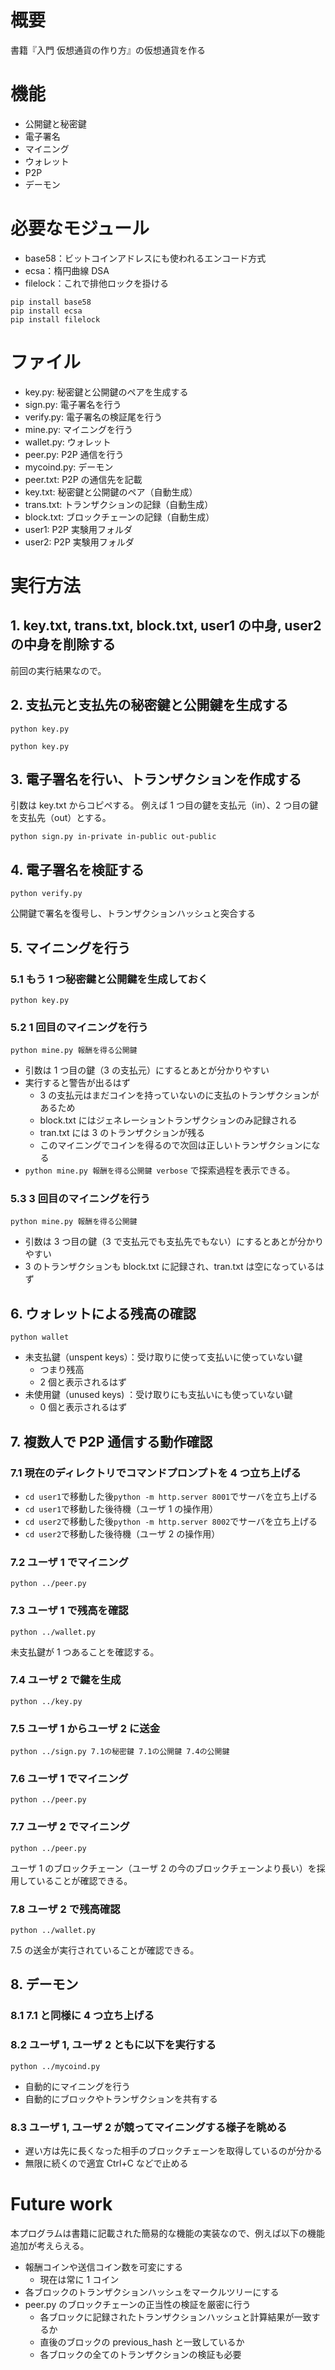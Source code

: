 # 概要

書籍『入門 仮想通貨の作り方』の仮想通貨を作る

# 機能

- 公開鍵と秘密鍵
- 電子署名
- マイニング
- ウォレット
- P2P
- デーモン

# 必要なモジュール

- base58：ビットコインアドレスにも使われるエンコード方式
- ecsa：楕円曲線 DSA
- filelock：これで排他ロックを掛ける

```
pip install base58
pip install ecsa
pip install filelock
```

# ファイル

- key.py: 秘密鍵と公開鍵のペアを生成する
- sign.py: 電子署名を行う
- verify.py: 電子署名の検証尾を行う
- mine.py: マイニングを行う
- wallet.py: ウォレット
- peer.py: P2P 通信を行う
- mycoind.py: デーモン
- peer.txt: P2P の通信先を記載
- key.txt: 秘密鍵と公開鍵のペア（自動生成）
- trans.txt: トランザクションの記録（自動生成）
- block.txt: ブロックチェーンの記録（自動生成）
- user1: P2P 実験用フォルダ
- user2: P2P 実験用フォルダ

# 実行方法

## 1. key.txt, trans.txt, block.txt, user1 の中身, user2 の中身を削除する

前回の実行結果なので。

## 2. 支払元と支払先の秘密鍵と公開鍵を生成する

`python key.py`

`python key.py`

## 3. 電子署名を行い、トランザクションを作成する

引数は key.txt からコピペする。
例えば 1 つ目の鍵を支払元（in）、2 つ目の鍵を支払先（out）とする。

`python sign.py in-private in-public out-public`

## 4. 電子署名を検証する

`python verify.py`

公開鍵で署名を復号し、トランザクションハッシュと突合する

## 5. マイニングを行う

### 5.1 もう 1 つ秘密鍵と公開鍵を生成しておく

`python key.py`

### 5.2 1 回目のマイニングを行う

`python mine.py 報酬を得る公開鍵`

- 引数は 1 つ目の鍵（3 の支払元）にするとあとが分かりやすい
- 実行すると警告が出るはず
  - 3 の支払元はまだコインを持っていないのに支払のトランザクションがあるため
  - block.txt にはジェネレーショントランザクションのみ記録される
  - tran.txt には 3 のトランザクションが残る
  - このマイニングでコインを得るので次回は正しいトランザクションになる
- `python mine.py 報酬を得る公開鍵 verbose` で探索過程を表示できる。

### 5.3 3 回目のマイニングを行う

`python mine.py 報酬を得る公開鍵`

- 引数は 3 つ目の鍵（3 で支払元でも支払先でもない）にするとあとが分かりやすい
- 3 のトランザクションも block.txt に記録され、tran.txt は空になっているはず

## 6. ウォレットによる残高の確認

`python wallet`

- 未支払鍵（unspent keys）：受け取りに使って支払いに使っていない鍵
  - つまり残高
  - 2 個と表示されるはず
- 未使用鍵（unused keys) ：受け取りにも支払いにも使っていない鍵
  - 0 個と表示されるはず

## 7. 複数人で P2P 通信する動作確認

### 7.1 現在のディレクトリでコマンドプロンプトを 4 つ立ち上げる

- `cd user1`で移動した後`python -m http.server 8001`でサーバを立ち上げる
- `cd user1`で移動した後待機（ユーザ 1 の操作用）
- `cd user2`で移動した後`python -m http.server 8002`でサーバを立ち上げる
- `cd user2`で移動した後待機（ユーザ 2 の操作用）

### 7.2 ユーザ 1 でマイニング

`python ../peer.py`

### 7.3 ユーザ 1 で残高を確認

`python ../wallet.py`

未支払鍵が 1 つあることを確認する。

### 7.4 ユーザ 2 で鍵を生成

`python ../key.py`

### 7.5 ユーザ 1 からユーザ 2 に送金

`python ../sign.py 7.1の秘密鍵 7.1の公開鍵 7.4の公開鍵`

### 7.6 ユーザ 1 でマイニング

`python ../peer.py`

### 7.7 ユーザ 2 でマイニング

`python ../peer.py`

ユーザ 1 のブロックチェーン（ユーザ 2 の今のブロックチェーンより長い）を採用していることが確認できる。

### 7.8 ユーザ 2 で残高確認

`python ../wallet.py`

7.5 の送金が実行されていることが確認できる。

## 8. デーモン

### 8.1 7.1 と同様に 4 つ立ち上げる

### 8.2 ユーザ 1, ユーザ 2 ともに以下を実行する

`python ../mycoind.py`

- 自動的にマイニングを行う
- 自動的にブロックやトランザクションを共有する

### 8.3 ユーザ 1, ユーザ 2 が競ってマイニングする様子を眺める

- 遅い方は先に長くなった相手のブロックチェーンを取得しているのが分かる
- 無限に続くので適宜 Ctrl+C などで止める

# Future work

本プログラムは書籍に記載された簡易的な機能の実装なので、例えば以下の機能追加が考えらえる。

- 報酬コインや送信コイン数を可変にする
  - 現在は常に 1 コイン
- 各ブロックのトランザクションハッシュをマークルツリーにする
- peer.py のブロックチェーンの正当性の検証を厳密に行う
  - 各ブロックに記録されたトランザクションハッシュと計算結果が一致するか
  - 直後のブロックの previous_hash と一致しているか
  - 各ブロックの全てのトランザクションの検証も必要
